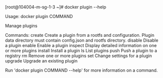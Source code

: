 [root@104004-m-sg-1-3 ~]# docker plugin --help

Usage:	docker plugin COMMAND

Manage plugins

Commands:
  create      Create a plugin from a rootfs and configuration. Plugin data directory must contain config.json and rootfs directory.
  disable     Disable a plugin
  enable      Enable a plugin
  inspect     Display detailed information on one or more plugins
  install     Install a plugin
  ls          List plugins
  push        Push a plugin to a registry
  rm          Remove one or more plugins
  set         Change settings for a plugin
  upgrade     Upgrade an existing plugin

Run 'docker plugin COMMAND --help' for more information on a command.
